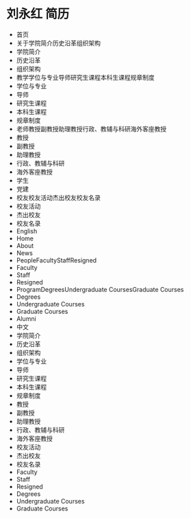 # 刘永红 简历
- 首页
- 关于学院简介历史沿革组织架构
- 学院简介
- 历史沿革
- 组织架构
- 教学学位与专业导师研究生课程本科生课程规章制度
- 学位与专业
- 导师
- 研究生课程
- 本科生课程
- 规章制度
- 老师教授副教授助理教授行政、教辅与科研海外客座教授
- 教授
- 副教授
- 助理教授
- 行政、教辅与科研
- 海外客座教授
- 学生
- 党建
- 校友校友活动杰出校友校友名录
- 校友活动
- 杰出校友
- 校友名录
- English
- Home
- About
- News
- PeopleFacultyStaffResigned
- Faculty
- Staff
- Resigned
- ProgramDegreesUndergraduate CoursesGraduate Courses
- Degrees
- Undergraduate Courses
- Graduate Courses
- Alumni
- 中文
- 学院简介
- 历史沿革
- 组织架构
- 学位与专业
- 导师
- 研究生课程
- 本科生课程
- 规章制度
- 教授
- 副教授
- 助理教授
- 行政、教辅与科研
- 海外客座教授
- 校友活动
- 杰出校友
- 校友名录
- Faculty
- Staff
- Resigned
- Degrees
- Undergraduate Courses
- Graduate Courses
